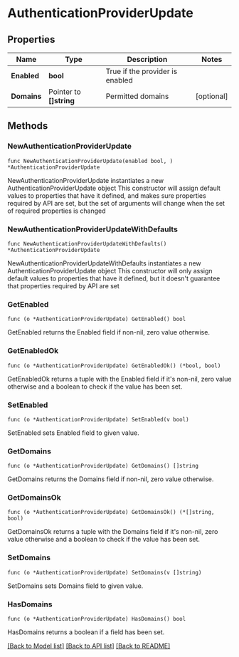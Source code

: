 # AuthenticationProviderUpdate

## Properties

Name | Type | Description | Notes
------------ | ------------- | ------------- | -------------
**Enabled** | **bool** | True if the provider is enabled | 
**Domains** | Pointer to **[]string** | Permitted domains | [optional] 

## Methods

### NewAuthenticationProviderUpdate

`func NewAuthenticationProviderUpdate(enabled bool, ) *AuthenticationProviderUpdate`

NewAuthenticationProviderUpdate instantiates a new AuthenticationProviderUpdate object
This constructor will assign default values to properties that have it defined,
and makes sure properties required by API are set, but the set of arguments
will change when the set of required properties is changed

### NewAuthenticationProviderUpdateWithDefaults

`func NewAuthenticationProviderUpdateWithDefaults() *AuthenticationProviderUpdate`

NewAuthenticationProviderUpdateWithDefaults instantiates a new AuthenticationProviderUpdate object
This constructor will only assign default values to properties that have it defined,
but it doesn't guarantee that properties required by API are set

### GetEnabled

`func (o *AuthenticationProviderUpdate) GetEnabled() bool`

GetEnabled returns the Enabled field if non-nil, zero value otherwise.

### GetEnabledOk

`func (o *AuthenticationProviderUpdate) GetEnabledOk() (*bool, bool)`

GetEnabledOk returns a tuple with the Enabled field if it's non-nil, zero value otherwise
and a boolean to check if the value has been set.

### SetEnabled

`func (o *AuthenticationProviderUpdate) SetEnabled(v bool)`

SetEnabled sets Enabled field to given value.


### GetDomains

`func (o *AuthenticationProviderUpdate) GetDomains() []string`

GetDomains returns the Domains field if non-nil, zero value otherwise.

### GetDomainsOk

`func (o *AuthenticationProviderUpdate) GetDomainsOk() (*[]string, bool)`

GetDomainsOk returns a tuple with the Domains field if it's non-nil, zero value otherwise
and a boolean to check if the value has been set.

### SetDomains

`func (o *AuthenticationProviderUpdate) SetDomains(v []string)`

SetDomains sets Domains field to given value.

### HasDomains

`func (o *AuthenticationProviderUpdate) HasDomains() bool`

HasDomains returns a boolean if a field has been set.


[[Back to Model list]](../README.md#documentation-for-models) [[Back to API list]](../README.md#documentation-for-api-endpoints) [[Back to README]](../README.md)


